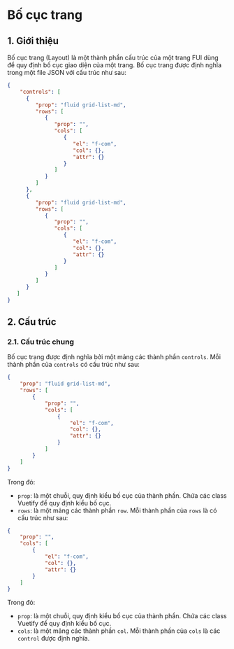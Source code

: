 # Bố cục trang

## 1. Giới thiệu

Bố cục trang (Layout) là một thành phần cấu trúc của một trang FUI dùng để quy định bố cục giao diện của một trang. Bố cục trang được định nghĩa trong một file JSON với cấu trúc như sau:


```json
{
    "controls": [
      {
         "prop": "fluid grid-list-md",
         "rows": [
            {
               "prop": "",
               "cols": [
                  {
                     "el": "f-com",
                     "col": {},
                     "attr": {}
                  }
               ]
            }
         ]
      },
      {
         "prop": "fluid grid-list-md",
         "rows": [
            {
               "prop": "",
               "cols": [
                  {
                     "el": "f-com",
                     "col": {},
                     "attr": {}
                  }
               ]
            }
         ]
      }
   ]
}
```

## 2. Cấu trúc

### 2.1. Cấu trúc chung

Bố cục trang được định nghĩa bởi một mảng các thành phần `controls`. Mỗi thành phần của `controls` có cấu trúc như sau:

```json
{
    "prop": "fluid grid-list-md",
    "rows": [
        {
            "prop": "",
            "cols": [
                {
                    "el": "f-com",
                    "col": {},
                    "attr": {}
                }
            ]
        }
    ]
}
```

Trong đó:

- `prop`: là một chuỗi, quy định kiểu bố cục của thành phần. Chứa các class Vuetify để quy định kiểu bố cục.
- `rows`: là một mảng các thành phần `row`. Mỗi thành phần của `rows` là có cấu trúc như sau:

```json
{
    "prop": "",
    "cols": [
        {
            "el": "f-com",
            "col": {},
            "attr": {}
        }
    ]
}
```

Trong đó:

- `prop`: là một chuỗi, quy định kiểu bố cục của thành phần. Chứa các class Vuetify để quy định kiểu bố cục.
- `cols`: là một mảng các thành phần `col`. Mỗi thành phần của `cols` là các `control` được định nghĩa.